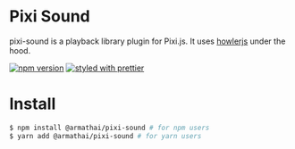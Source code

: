 # Pixi Sound

pixi-sound is a playback library plugin for Pixi.js. It uses [howlerjs](https://howlerjs.com) under the hood.

[![npm version](https://badge.fury.io/js/%40armathai%2Fpixi-sound.svg)](https://badge.fury.io/js/%40armathai%2Fpixi-sound)
[![styled with prettier](https://img.shields.io/badge/styled_with-prettier-ff69b4.svg)](https://github.com/prettier/prettier)

# Install

```sh
$ npm install @armathai/pixi-sound # for npm users
$ yarn add @armathai/pixi-sound # for yarn users
```
